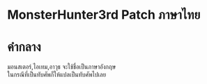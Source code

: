 # MonsterHunter3rd Patch ภาษาไทย
# คำกลาง 
มอนสเตอร์,ไอเทม,อาวุธ จะใช้ชื่อเป็นภาษาอังกฤษ\
ในกรณีที่เป็นทับศัพก็ให้แปลเป็นทับศัพไปเลย
